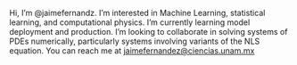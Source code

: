 Hi, I’m @jaimefernandz.
I’m interested in Machine Learning, statistical learning, and computational physics.
I’m currently learning model deployment and production.
I’m looking to collaborate in solving systems of PDEs numerically, particularly systems involving variants of the NLS equation.
You can reach me at jaimefernandez@ciencias.unam.mx
